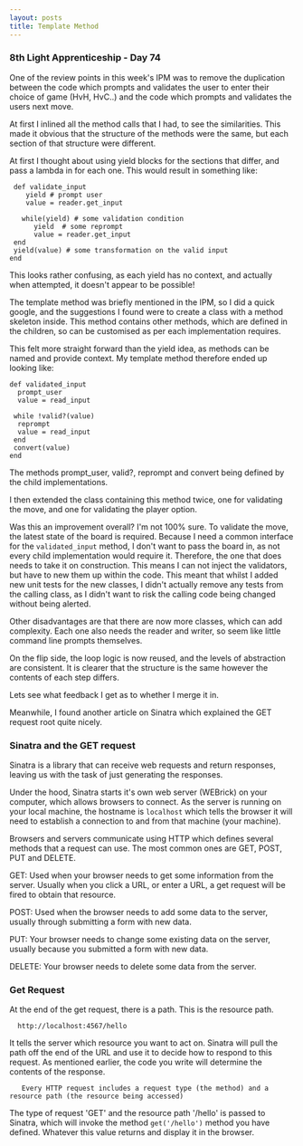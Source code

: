 ```yaml
---
layout: posts
title: Template Method 
---
```


### 8th Light Apprenticeship - Day 74

One of the review points in this week's IPM was to remove the duplication between the code which prompts and validates the user to enter their choice of game (HvH, HvC..) and the code which prompts and validates the users next move.

<!--break--> 

At first I inlined all the method calls that I had, to see the similarities. This made it obvious that the structure of the methods were the same, but each section of that structure were different. 

At first I thought about using yield blocks for the sections that differ, and pass a lambda in for each one. This would result in something like:
     
     def validate_input
        yield # prompt user
        value = reader.get_input

       while(yield) # some validation condition
          yield  # some reprompt
          value = reader.get_input
     end
     yield(value) # some transformation on the valid input
    end 

This looks rather confusing, as each yield has no context, and actually when attempted, it doesn't appear to be possible! 

The template method was briefly mentioned in the IPM, so I did a quick google, and the suggestions I found were to create a class with a method skeleton inside. This method contains other methods, which are defined in the children, so can be customised as per each implementation requires.

This felt more straight forward than the yield idea, as methods can be named and provide context. My template method therefore ended up looking like: 

    def validated_input
      prompt_user
      value = read_input

     while !valid?(value)
      reprompt
      value = read_input
     end
     convert(value)
    end

The methods prompt_user, valid?, reprompt and convert being defined by the child implementations.

I then extended the class containing this method twice, one for validating the move, and one for validating the player option.

Was this an improvement overall? I'm not 100% sure. To validate the move, the latest state of the board is required. Because I need a common interface for the `validated_input` method, I don't want to pass the board in, as not every child implementation would require it. Therefore, the one that does needs to take it on construction. This means I can not inject the validators, but have to new them up within the code. This meant that whilst I added new unit tests for the new classes, I didn't actually remove any tests from the calling class, as I didn't want to risk the calling code being changed without being alerted.

Other disadvantages are that there are now more classes, which can add complexity. Each one also needs the reader and writer, so seem like little command line prompts themselves.

On the flip side, the loop logic is now reused, and the levels of abstraction are consistent. It is clearer that the structure is the same however the contents of each step differs. 

Lets see what feedback I get as to whether I merge it in.

Meanwhile, I found another article on Sinatra which explained the GET request root quite nicely.

### Sinatra and the GET request

Sinatra is a library that can receive web requests and return responses, leaving us with the task of just generating the responses.

Under the hood, Sinatra starts it's own web server (WEBrick) on your computer, which allows browsers to connect. As the server is running on your local machine, the hostname is `localhost` which tells the browser it will need to establish a connection to and from that machine (your machine).

Browsers and servers communicate using HTTP which defines several methods that a request can use. The most common ones are GET, POST, PUT and DELETE.

GET: Used when your browser needs to get some information from the server. Usually when you click a URL, or enter a URL, a get request will be fired to obtain that resource.

POST: Used when the browser needs to add some data to the server, usually through submitting a form with new data.

PUT: Your browser needs to change some existing data on the server, usually because you submitted a form with new data.

DELETE: Your browser needs to delete some data from the server.

	
### Get Request

At the end of the get request, there is a path. This is the resource path. 

      http://localhost:4567/hello
       
It tells the server which resource you want to act on. Sinatra will pull the path off the end of the URL and use it to decide how to respond to this request. As mentioned earlier, the code you write will determine the contents of the response.
 
           
       Every HTTP request includes a request type (the method) and a resource path (the resource being accessed)
       

The type of request 'GET' and the resource path '/hello' is passed to Sinatra, which will invoke the method `get('/hello')` method you have defined. Whatever this value returns and display it in the browser. 